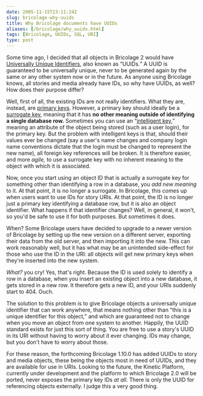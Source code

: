 ```yaml
--- 
date: 2005-11-15T23:11:24Z
slug: bricolage-why-uuids
title: Why Bricolage documents have UUIDs
aliases: [/bricolage/why_uuids.html]
tags: [Bricolage, UUIDs, SQL, URI]
type: post
---
```


<p>Some time ago, I decided that all objects in Bricolage 2 would have <a href="https://en.wikipedia.org/wiki/Universally_Unique_Identifier" title="Universally Unique Identifier as explained by Wikipedia">Universally Unique Identifiers</a>, also known as <q>UUIDs.</q> A UUID is guaranteed to be universally unique, never to be generated again by the same or any other system now or in the future. As anyone using Bricolage knows, all stories and media already have IDs, so why have UUIDs, as well? How does their purpose differ?</p>

<p>Well, first of all, the existing IDs are not really identifiers. What they are, instead, are <a href="https://en.wikipedia.org/wiki/Primary_key" title="Primary Keys as explained by Wikipedia">primary keys</a>. However, a primary key should ideally be a <a href="https://en.wikipedia.org/wiki/Surrogate_key" title="Surrogate Keys as explained by Wikipedia">surrogate key</a>, meaning that it has <strong>no other meaning outside of identifying a single database row.</strong> Sometimes you can use an <q><a href="http://www.bcarter.com/intsurr1.htm" title="Intelligent Versus Surrogate Keys">intelligent key</a>,</q> meaning an attribute of the object being stored (such as a user login), for the primary key. But the problem with intelligent keys is that, should their values ever be changed (say a user's name changes and company login name conventions dictate that the login must be changed to represent the new name), all foreign key references will be broken. It is therefore easier, and more <em>agile,</em> to use a surrogate key with no inherent meaning to the object with which it is associated.</p>

<p>Now, once you start using an object ID that is actually a surrogate key for something other than identifying a row in a database, you <em>add new meaning</em> to it. At that point, it is no longer a surrogate. In Bricolage, this comes up when users want to use IDs for story URIs. At that point, the ID is no longer just a primary key identifying a database row, but it is also an object identifier. What happens if that identifier changes? Well, in general, it won't, so you'd be safe to use it for both purposes. But sometimes it does.</p>

<p>When? Some Bricolage users have decided to upgrade to a newer version of Bricolage by setting up the new version on a different server, exporting their data from the old server, and then importing it into the new. This can work reasonably well, but it has what may be an unintended side-effect for those who use the ID in the URI: all objects will get new primary keys when they're inserted into the new system.</p>

<p><em>What?</em> you cry! Yes, that's right. Because the ID is used solely to identify a row in a database, when you insert an existing object into a new database, it gets stored in a new row. It therefore gets a new ID, and your URIs suddenly start to 404. Ouch.</p>

<p>The solution to this problem is to give Bricolage objects a universally unique identifier that can work anywhere, that means nothing other than <q>this is a unique identifier for this object,</q> and which are guaranteed not to change when you move an object from one system to another. Happily, the UUID standard exists for just this sort of thing. You are free to use a story's UUID in its URI without having to worry about it ever changing. IDs may change, but you don't have to worry about those.</p>

<p>For these reason, the forthcoming Bricolage 1.10.0 has added UUIDs to story and media objects, these being the objects most in need of UUIDs, and they are available for use in URIs. Looking to the future, the Kinetic Platform, currently under development and the platform to which Bricolage 2.0 will be ported, never exposes the primary key IDs <em>at all</em>. There is only the UUID for referencing objects externally. I judge this a very good thing.</p>
